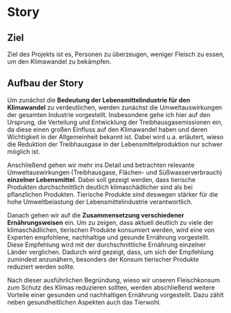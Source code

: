 # Story
## Ziel
Ziel des Projekts ist es, Personen zu überzeugen, weniger Fleisch zu essen, um den Klimawandel zu bekämpfen.
## Aufbau der Story
Um zunächst die **Bedeutung der Lebensmittelindustrie für den Klimawandel** zu verdeutlichen, werden zunächst die Umweltauswirkungen der gesamten Industrie vorgestellt. Insbesondere gehe ich hier auf den Ursprung, die Verteilung und Entwicklung der Treibhausgasemissionen ein, da diese einen großen Einfluss auf den Klimawandel haben und deren Wichtigkeit in der Allgemeinheit bekannt ist. Dabei wird u.a. erläutert, wieso die Reduktion der Treibhausgase in der Lebensmittelproduktion nur schwer möglich ist.

Anschließend gehen wir mehr ins Detail und betrachten relevante Umweltauswirkungen (Treibhausgase, Flächen- und Süßwasserverbrauch) **einzelner Lebensmittel**. Dabei soll gezeigt werden, dass tierische Produkten durchschnittlich deutlich klimaschädlicher sind als bei pflanzlichen Produkten. Tierische Produkte sind deswegen stärker für die hohe Umweltbelastung der Lebensmittelindustrie verantwortlich.

Danach gehen wir auf die **Zusammensetzung verschiedener Ernährungsweisen** ein. Um zu zeigen, dass aktuell deutlich zu viele der klimaschädlichen, tierischen Produkte konsumiert werden, wird eine von Experten empfohlene, nachhaltige und gesunde Ernährung vorgestellt. Diese Empfehlung wird mit der durchschnittliche Ernährung einzelner Länder verglichen. Dadurch wird gezeigt, dass, um sich der Empfehlung zumindest anzunähern, besonders der Konsum tierischer Produkte reduziert werden sollte.

Nach dieser ausführlichen Begründung, wieso wir unseren Fleischkonsum zum Schutz des Klimas reduzieren sollten, werden abschließend weitere Vorteile einer gesunden und nachhaltigen Ernährung vorgestellt. Dazu zählt neben gesundheitlichen Aspekten auch das Tierwohl.